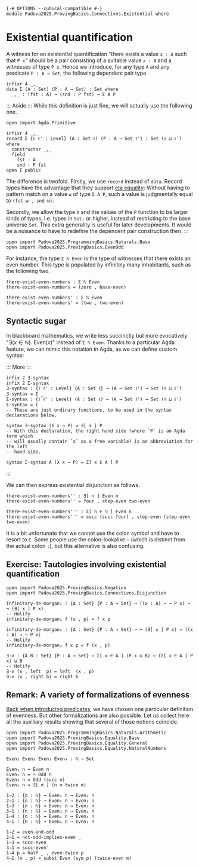 ```
{-# OPTIONS --cubical-compatible #-}
module Padova2025.ProvingBasics.Connectives.Existential where
```

# Existential quantification

A witness for an existential quantification "there exists a value `x : A` such
that `P x`" should be a pair consisting of a suitable value `x : A` and a
witnesses of type `P x`. Hence we introduce, for any type `A` and any
predicate `P : A → Set`, the following dependent pair type.

```code
infixr 4 _,_
data Σ (A : Set) (P : A → Set) : Set where
  _,_ : (fst : A) → (snd : P fst) → Σ A P
```

::: Aside :::
While this definition is just fine, we will actually use the following one.

```
open import Agda.Primitive

infixr 4 _,_
record Σ {ℓ ℓ' : Level} (A : Set ℓ) (P : A → Set ℓ') : Set (ℓ ⊔ ℓ') where
  constructor _,_
  field
    fst : A
    snd : P fst
open Σ public
```

The difference is twofold. Firstly, we use `record` instead of `data`. Record
types have the advantage that they support
[eta equality](https://agda.readthedocs.io/en/latest/language/record-types.html#eta-expansion):
Without having to pattern match on a value `w` of type `Σ A P`, such a value is
judgmentally equal to `(fst w , snd w)`.

Secondly, we allow the type `A` and the values of the `P` function to be larger
kinds of types, i.e. types in `Set₁` or higher, instead of restricting to the base
universe `Set`. This extra generality is useful for later developments. It
would be a nuisance to have to redefine the dependent pair construction then.
:::

```
open import Padova2025.ProgrammingBasics.Naturals.Base
open import Padova2025.ProvingBasics.EvenOdd
```

For instance, the type `Σ ℕ Even` is the type of witnesses that there exists an
even number. This type is populated by infinitely many inhabitants, such as the
following two.

```
there-exist-even-numbers : Σ ℕ Even
there-exist-even-numbers = (zero , base-even)

there-exist-even-numbers' : Σ ℕ Even
there-exist-even-numbers' = (two , two-even)
```


## Syntactic sugar

In blackboard mathematics, we write less succinctly but more evocatively
"$\exists(x \in \mathbb{N}).\ \mathrm{Even}(x)$" instead of `Σ ℕ Even`.
Thanks to a particular Agda feature, we can mimic this notation in Agda,
as we can define custom syntax:

::: More :::
```
infix 2 ∃-syntax
infix 2 Σ-syntax
∃-syntax : {ℓ ℓ' : Level} {A : Set ℓ} → (A → Set ℓ') → Set (ℓ ⊔ ℓ')
∃-syntax = Σ _
Σ-syntax : {ℓ ℓ' : Level} (A : Set ℓ) → (A → Set ℓ') → Set (ℓ ⊔ ℓ')
Σ-syntax = Σ
-- These are just ordinary functions, to be used in the syntax declarations below.

syntax ∃-syntax (λ x → P) = ∃[ x ] P
-- With this declaration, the right hand side (where `P` is an Agda term which
-- will usually contain `x` as a free variable) is an abbreviation for the left
-- hand side.

syntax Σ-syntax A (λ x → P) = Σ[ x ∈ A ] P
```
:::

We can then express existential disjunction as follows.

```
there-exist-even-numbers'' : ∃[ n ] Even n
there-exist-even-numbers'' = four , step-even two-even

there-exist-even-numbers''' : Σ[ n ∈ ℕ ] Even n
there-exist-even-numbers''' = succ (succ four) , step-even (step-even two-even)
```

It is a bit unfortunate that we cannot use the colon symbol and have to
resort to `∈`. Some people use the colon-lookalike `∶` (which is distinct
from the actual colon `:`), but this alternative is also confusing.


## Exercise: Tautologies involving existential quantification

```
open import Padova2025.ProvingBasics.Negation
open import Padova2025.ProvingBasics.Connectives.Disjunction
```

```
infinitary-de-morgan₁ : {A : Set} {P : A → Set} → ((x : A) → ¬ P x) → ¬ (∃[ x ] P x)
-- Holify
infinitary-de-morgan₁ f (x , p) = f x p
```

```
infinitary-de-morgan₂ : {A : Set} {P : A → Set} → ¬ (∃[ x ] P x) → ((x : A) → ¬ P x)
-- Holify
infinitary-de-morgan₂ f x p = f (x , p)
```

```
∃-∨ : {A B : Set} {P : A → Set} → Σ[ x ∈ A ] (P x ⊎ B) → (Σ[ x ∈ A ] P x) ⊎ B
-- Holify
∃-∨ (x , left  p) = left  (x , p)
∃-∨ (x , right b) = right b
```


## Remark: A variety of formalizations of evenness

[Back when introducing
predicates](Padova2025.ProvingBasics.EvenOdd.html), we have chosen one
particular definition of evenness. But other formalizations are also
possible. Let us collect here all the auxiliary results showing that
several of those notions coincide.

```
open import Padova2025.ProgrammingBasics.Naturals.Arithmetic
open import Padova2025.ProvingBasics.Equality.Base
open import Padova2025.ProvingBasics.Equality.General
open import Padova2025.ProvingBasics.Equality.NaturalNumbers
```

```
Even₁ Even₂ Even₃ Even₄ : ℕ → Set

Even₁ n = Even n
Even₂ n = ¬ Odd n
Even₃ n = Odd (succ n)
Even₄ n = ∃[ m ] (n ≡ twice m)
```

```
1⇒2 : {n : ℕ} → Even₁ n → Even₂ n
2⇒1 : {n : ℕ} → Even₂ n → Even₁ n
1⇒3 : {n : ℕ} → Even₁ n → Even₃ n
3⇒1 : {n : ℕ} → Even₃ n → Even₁ n
1⇒4 : {n : ℕ} → Even₁ n → Even₄ n
4⇒1 : {n : ℕ} → Even₄ n → Even₁ n

1⇒2 = even-and-odd
2⇒1 = not-odd-implies-even _
1⇒3 = succ-even
3⇒1 = succ-even'
1⇒4 p = half _ , even-twice p
4⇒1 (m , p) = subst Even (sym p) (twice-even m)
```

